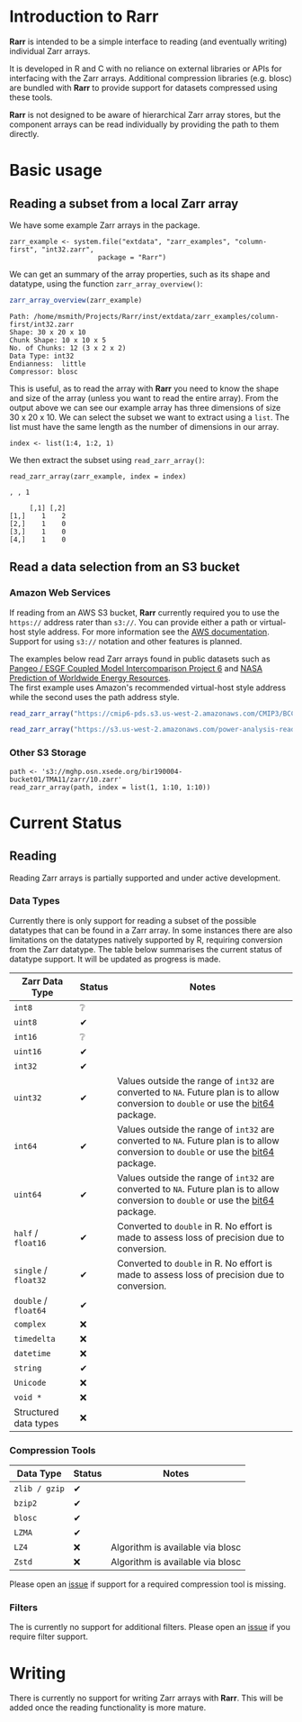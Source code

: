 # Introduction to Rarr

**Rarr** is intended to be a simple interface to reading (and eventually writing) individual Zarr arrays.  

It is developed in R and C with no reliance on external libraries or APIs for interfacing with the Zarr arrays.
Additional compression libraries (e.g. blosc) are bundled with **Rarr** to provide support for datasets compressed
using these tools.

**Rarr** is not designed to be aware of hierarchical Zarr array stores, but the component arrays can be read individually
by providing the path to them directly.

# Basic usage

## Reading a subset from a local Zarr array

We have some example Zarr arrays in the package.   

```{r}
zarr_example <- system.file("extdata", "zarr_examples", "column-first", "int32.zarr",
                      package = "Rarr")
```

We can get an summary of the array properties, such as its shape and datatype, using the function `zarr_array_overview()`:

```r
zarr_array_overview(zarr_example)
```

```
Path: /home/msmith/Projects/Rarr/inst/extdata/zarr_examples/column-first/int32.zarr 
Shape: 30 x 20 x 10 
Chunk Shape: 10 x 10 x 5 
No. of Chunks: 12 (3 x 2 x 2)
Data Type: int32
Endianness:  little 
Compressor: blosc
```

This is useful, as to read the array with **Rarr** you need to know the shape and size of the array (unless you want to read the entire array).  From the output above we can see our example array has three dimensions of size 30 x 20 x 10.  We can select the subset we want to extract using a `list`.
The list must have the same length as the number of dimensions in our array.

```{r}
index <- list(1:4, 1:2, 1)
```

We then extract the subset using `read_zarr_array()`:

```{r}
read_zarr_array(zarr_example, index = index)
```

```
, , 1

     [,1] [,2]
[1,]    1    2
[2,]    1    0
[3,]    1    0
[4,]    1    0
```


## Read a data selection from an S3 bucket

### Amazon Web Services

If reading from an AWS S3 bucket, **Rarr** currently required you to use the `https://` address rater than `s3://`.
You can provide either a path or virtual-host style address.  For more information see the [AWS documentation](https://docs.aws.amazon.com/AmazonS3/latest/userguide/access-bucket-intro.html).
Support for using `s3://` notation and other features is planned.

The examples below read Zarr arrays found in public datasets such as  
[Pangeo / ESGF Coupled Model Intercomparison Project 6](https://registry.opendata.aws/cmip6/) and
[NASA Prediction of Worldwide Energy Resources](https://registry.opendata.aws/nasa-power/).  
The first example uses Amazon's recommended virtual-host style address while the second
uses the path address style.


```r
read_zarr_array("https://cmip6-pds.s3.us-west-2.amazonaws.com/CMIP3/BCCR/bccr_bcm2_0/piControl/r1i1p1f1/Amon/psl/lon")
```

```r
read_zarr_array("https://s3.us-west-2.amazonaws.com/power-analysis-ready-datastore/power_901_constants.zarr/FRLAKE")
```

### Other S3 Storage

```{r}
path <- 's3://mghp.osn.xsede.org/bir190004-bucket01/TMA11/zarr/10.zarr'
read_zarr_array(path, index = list(1, 1:10, 1:10))
```



# Current Status

## Reading

Reading Zarr arrays is partially supported and under active development.  

### Data Types

Currently there is only support for reading a subset of the possible datatypes
that can be found in a Zarr array.  In some instances there are also limitations on the 
datatypes natively supported by R, requiring conversion from the Zarr datatype.  The table below summarises the current status of
datatype support.  It will be updated as progress is made.

| Zarr Data Type | Status | Notes |
|-----------|--------|-------|
|`int8`  |&#x2754;||
|`uint8` |&#x2714;||
|`int16` |&#x2754;||
|`uint16`|&#x2714;||
|`int32` |&#x2714;||
|`uint32`|&#x2714;|Values outside the range of `int32` are converted to `NA`.  Future plan is to allow conversion to `double` or use the [bit64](https://cran.r-project.org/package=bit64) package.| 
|`int64`|&#x2714;|Values outside the range of `int32` are converted to `NA`. Future plan is to allow conversion to `double` or use the [bit64](https://cran.r-project.org/package=bit64) package.|
|`uint64`|&#x2714;|Values outside the range of `int32` are converted to `NA`. Future plan is to allow conversion to `double` or use the [bit64](https://cran.r-project.org/package=bit64) package.|
|`half` / `float16`|&#x2714;| Converted to `double` in R.  No effort is made to assess loss of precision due to conversion.  |
|`single` / `float32`|&#x2714;| Converted to `double` in R.  No effort is made to assess loss of precision due to conversion. |
|`double` / `float64`|&#x2714;||
|`complex`|&#x274C;||
|`timedelta`|&#x274C;||
|`datetime`|&#x274C;||
|`string`|&#x2714;||
|`Unicode`|&#x274C;||
|`void *`|&#x274C;||
| Structured data types | &#x274C; | |

### Compression Tools

| Data Type | Status | Notes |
|-----------|--------|-------|
|`zlib / gzip`|&#x2714;||
|`bzip2`      |&#x2714;||
|`blosc`      |&#x2714;||
|`LZMA `      |&#x2714;||
|`LZ4`        |&#x274C;| Algorithm is available via blosc |
|`Zstd`       |&#x274C;| Algorithm is available via blosc |

Please open an [issue](https://github.com/grimbough/Rarr/issues) if support for a required compression tool is missing.

### Filters

The is currently no support for additional filters.  Please open an [issue](https://github.com/grimbough/Rarr/issues) if you require filter support.

# Writing

There is currently no support for writing Zarr arrays with **Rarr**.  This will be added once the reading functionality is more mature.
